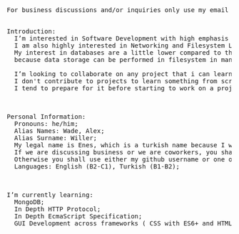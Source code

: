 <pre>

For business discussions and/or inquiries only use my email address.

  
Introduction: 
  I’m interested in Software Development with high emphasis on GUI Development and User Interface Engineering.
  I am also highly interested in Networking and Filesystem Level programming. 
  My interest in databases are a little lower compared to those above,
  because data storage can be performed in filesystem in many applications.
  
  I’m looking to collaborate on any project that i can learn to do things better while also adding value. 
  I don't contribute to projects to learn something from scratch unless it's a very narrow scope, 
  I tend to prepare for it before starting to work on a project.
  

  
Personal Information: 
  Pronouns: he/him; 
  Alias Names: Wade, Alex;
  Alias Surname: Willer;
  My legal name is Enes, which is a turkish name because I was born in a turkish family. 
  If we are discussing business or we are coworkers, you shall use my legal name. 
  Otherwise you shall use either my github username or one of my aliases;
  Languages: English (B2-C1), Turkish (B1-B2); 


  
I’m currently learning: 
  MongoDB;
  In Depth HTTP Protocol;
  In Depth EcmaScript Specification;
  GUI Development across frameworks ( CSS with ES6+ and HTML, JavaFX, Kivy, TKInter );


  
</pre>
<!---
ConstructiveKeyboard/ConstructiveKeyboard is a ✨ special ✨ repository because its `README.md` (this file) appears on your GitHub profile.
You can click the Preview link to take a look at your changes.
--->
